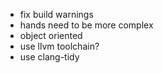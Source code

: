 
* fix build warnings
* hands need to be more complex
* object oriented
* use llvm toolchain?
* use clang-tidy